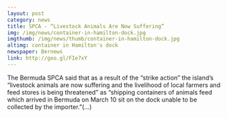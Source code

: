 ```yaml
---
layout: post
category: news
title: SPCA - “Livestock Animals Are Now Suffering”
img: /img/news/container-in-hamilton-dock.jpg
imgthumb: /img/news/thumb/container-in-hamilton-dock.jpg
altimg: container in Hamilton's dock
newspaper: Bernews
link: http://goo.gl/FIe7xY
---
```

The Bermuda SPCA said that as a result of the “strike action” the island’s “livestock animals are now suffering and the livelihood of local farmers and feed stores is being threatened” as “shipping containers of animals feed which arrived in Bermuda on March 10 sit on the dock unable to be collected by the importer.”(...)
